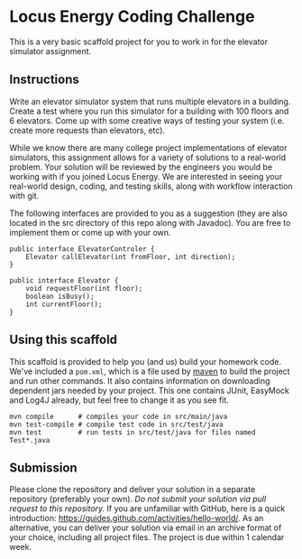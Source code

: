 # Locus Energy Coding Challenge

This is a very basic scaffold project for you to work in for the elevator simulator assignment.

## Instructions

Write an elevator simulator system that runs multiple elevators in a building. Create a test where you run this simulator for a building with 100 floors and 6 elevators. Come up with some creative ways of testing your system (i.e. create more requests than elevators, etc).

While we know there are many college project implementations of elevator simulators, this assignment allows for a variety of solutions to a real-world problem.  Your solution will be reviewed by the engineers you would be working with if you joined Locus Energy.  We are interested in seeing your real-world design, coding, and testing skills, along with workflow interaction with git.

The following interfaces are provided to you as a suggestion (they are also located in the src directory of this repo along with Javadoc). You are free to implement them or come up with your own.

    public interface ElevatorControler {
        Elevator callElevator(int fromFloor, int direction);
    }
    
    public interface Elevator {
        void requestFloor(int floor);
        boolean isBusy();
        int currentFloor();
    }



## Using this scaffold

This scaffold is provided to help you (and us) build your homework code. 
We've included a `pom.xml`, which is a file used by [maven][maven] to build the project and run other commands.   It also contains information on downloading dependent jars needed by your project.  This one contains JUnit, EasyMock and Log4J already, but feel free to change it as you see fit.

    mvn compile      # compiles your code in src/main/java
    mvn test-compile # compile test code in src/test/java
    mvn test         # run tests in src/test/java for files named Test*.java


[maven]:http://maven.apache.org/

## Submission

Please clone the repository and deliver your solution in a separate repository (preferably your own). _Do not submit your solution via pull request to this repository._ If you are unfamiliar with GitHub, here is a quick introduction: https://guides.github.com/activities/hello-world/. As an alternative, you can deliver your solution via email in an archive format of your choice, including all project files. The project is due within 1 calendar week.
